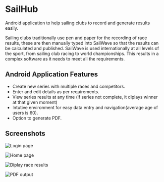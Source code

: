 # SailHub
Android application to help sailing clubs to record and generate results easily.

Sailing clubs traditionally use pen and paper for the recording of race results,
these are then manually typed into SailWave so that the results can be calculated
and published. SailWave is used internationally at all levels of the sport, from
sailing club racing to world championships. This results in a complex software 
as it needs to meet all the requirements.

## Android Application Features 
- Create new series with multiple races and competitors.
- Enter and edit details as per requirements.
- View series results at any time (if series not complete, it diplays winner at that given moment) 
- Intutive environment for easy data entry and navigation(average age of users is 60).
- Option to generate PDF.


## Screenshots

![Login page]()

![Home page]()

![Diplay race results]()

![PDF output]()
